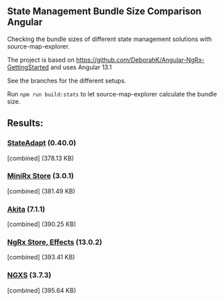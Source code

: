 ## State Management Bundle Size Comparison Angular

Checking the bundle sizes of different state management solutions with source-map-explorer.

The project is based on https://github.com/DeborahK/Angular-NgRx-GettingStarted and uses Angular 13.1

See the branches for the different setups.

Run `npm run build:stats` to let source-map-explorer calculate the bundle size.

## Results:

### [StateAdapt](https://state-adapt.github.io/) (0.40.0)

[combined] (378.13 KB)

### [MiniRx Store](https://mini-rx.io/) (3.0.1)

[combined] (381.49 KB)

### [Akita](https://datorama.github.io/akita/) (7.1.1)

[combined] (390.25 KB)

### [NgRx Store, Effects](https://ngrx.io/) (13.0.2)

[combined] (393.41 KB)

### [NGXS](https://www.ngxs.io/) (3.7.3)

[combined] (395.64 KB)
